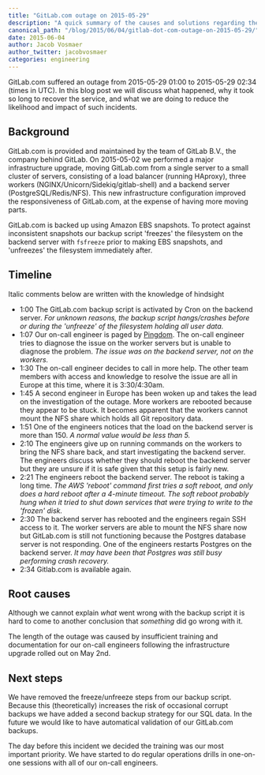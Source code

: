 ```yaml
---
title: "GitLab.com outage on 2015-05-29"
description: "A quick summary of the causes and solutions regarding the GitLab.com outage on 2015-05-29"
canonical_path: "/blog/2015/06/04/gitlab-dot-com-outage-on-2015-05-29/"
date: 2015-06-04
author: Jacob Vosmaer
author_twitter: jacobvosmaer
categories: engineering
---
```


GitLab.com suffered an outage from  2015-05-29 01:00 to 2015-05-29 02:34 (times in UTC).
In this blog post we will discuss what happened, why it took so long to recover the service, and what we are doing to reduce the likelihood and impact of such incidents.

<!-- more -->

## Background

GitLab.com is provided and maintained by the team of GitLab B.V., the company behind GitLab.
On 2015-05-02 we performed a major infrastructure upgrade, moving GitLab.com from a single server to a small cluster of servers, consisting of a load balancer (running HAproxy), three workers (NGINX/Unicorn/Sidekiq/gitlab-shell) and a backend server (PostgreSQL/Redis/NFS).
This new infrastructure configuration improved the responsiveness of GitLab.com, at the expense of having more moving parts.

GitLab.com is backed up using Amazon EBS snapshots.
To protect against inconsistent snapshots our backup script 'freezes' the filesystem on the backend server with `fsfreeze` prior to making EBS snapshots, and 'unfreezes' the filesystem immediately after.

## Timeline

Italic comments below are written with the knowledge of hindsight

- 1:00 The GitLab.com backup script is activated by Cron on the backend server.
  _For unknown reasons, the backup script hangs/crashes before or during the 'unfreeze' of the filesystem holding all user data._
- 1:07 Our on-call engineer is paged by [Pingdom](http://status.gitlab.com).
  The on-call engineer tries to diagnose the issue on the worker servers but is unable to diagnose the problem.
  _The issue was on the backend server, not on the workers._
- 1:30 The on-call engineer decides to call in more help.
  The other team members with access and knowledge to resolve the issue are all in Europe at this time, where it is 3:30/4:30am.
- 1:45 A second engineer in Europe has been woken up and takes the lead on the investigation of the outage.
  More workers are rebooted because they appear to be stuck.
  It becomes apparent that the workers cannot mount the NFS share which holds all Git repository data.
- 1:51 One of the engineers notices that the load on the backend server is more than 150. _A normal value would be less than 5._
- 2:10 The engineers give up on running commands on the workers to bring the NFS share back, and start investigating the backend server.
  The engineers discuss whether they should reboot the backend server but they are unsure if it is safe given that this setup is fairly new.
- 2:21 The engineers reboot the backend server.
  The reboot is taking a long time.
  _The AWS 'reboot' command first tries a soft reboot, and only does a hard reboot after a 4-minute timeout.
  The soft reboot probably hung when it tried to shut down services that were trying to write to the 'frozen' disk._
- 2:30 The backend server has rebooted and the engineers regain SSH access to it.
  The worker servers are able to mount the NFS share now but GitLab.com is still not functioning because the Postgres database server is not responding.
  One of the engineers restarts Postgres on the backend server.
  _It may have been that Postgres was still busy performing crash recovery._
- 2:34 Gitlab.com is available again.

## Root causes

Although we cannot explain _what_ went wrong with the backup script it is hard to come to another conclusion that _something_ did go wrong with it.

The length of the outage was caused by insufficient training and documentation for our on-call engineers following the infrastructure upgrade rolled out on May 2nd.

## Next steps

We have removed the freeze/unfreeze steps from our backup script.
Because this (theoretically) increases the risk of occasional corrupt backups we have added a second backup strategy for our SQL data.
In the future we would like to have automatical validation of our GitLab.com backups.

The day before this incident we decided the training was our most important priority.
We have started to do regular operations drills in one-on-one sessions with all of our on-call engineers.
